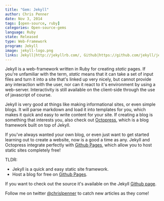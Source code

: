 ```yaml
---
title: "Gem: Jekyll"
author: Chris Penner
date: Nov 3, 2014
tags: [open-source, ruby]
categories: Open-source-gems
language: Ruby
state: Released
type: Web-Framework
program: Jekyll
image: jekyll-logo.png
links: Jekyll|http://jekyllrb.com/, Github|https://github.com/jekyll/jekyll
---
```


Jekyll is a web-framework written in Ruby for creating *static* pages.
If you're unfamiliar with the term, *static* means that it can take a set of
input files and turn it into a site that's linked up very nicely, but cannot
provide any interaction with the user, nor can it react to it's environment by
using a web-server. Interactivity is still available on the client-side through
the use of javascript of course.

Jekyll is very good at things like making informational sites, or even simple
blogs. It will parse markdown and load it into templates for you, which makes it
quick and easy to write content for your site. If creating a blog is something
that interests you, also check out [Octopress](http://octopress.org/), which is
a blog framework built on top of Jekyll.

If you've always wanted your own blog, or even just want to get started learning
out to create a website, now is a good a time as any. Jekyll and Octopress
integrate perfectly with [Github Pages](https://pages.github.com/), which allow
you to host static sites completely free!

TLDR:

* Jekyll is a quick and easy static site framework.
* Host a blog for free on [Github Pages](https://pages.github.com/).

If you want to check out the source it's available on the Jekyll
[Github page](https://github.com/jekyll/jekyll).

Follow me on twitter [@chrislpenner](http://www.twitter.com/chrislpenner) to catch new articles as they come!

